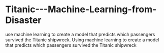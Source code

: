 # Titanic---Machine-Learning-from-Disaster
use machine learning to create a model that predicts which passengers survived the Titanic shipwreck. Using machine learning to create a model that predicts which passengers survived the Titanic shipwreck
